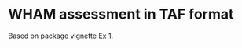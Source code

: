 # WHAM assessment in TAF format

Based on package vignette [Ex 1](https://timjmiller.github.io/wham/articles/ex1_basics.html).
